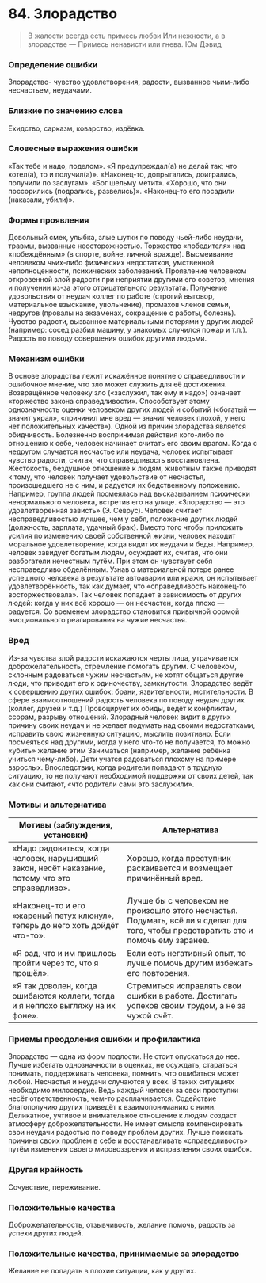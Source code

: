 # 84. Злорадство
>В жалости всегда есть примесь любви 
Или нежности, а в злорадстве — 
Примесь ненависти или гнева.
Юм Дэвид

### Определение ошибки
Злорадство- чувство удовлетворения, радости, вызванное чьим-либо несчастьем, неудачами.

### Близкие по значению слова
Ехидство, сарказм, коварство, издёвка. 

### Словесные выражения ошибки
«Так тебе и надо, поделом».
«Я предупреждал(а) не делай так; что хотел(а), то и получил(а)».
«Наконец-то, допрыгались, доигрались, получили по заслугам».
«Бог шельму метит».
«Хорошо, что они поссорились (подрались, развелись)».
«Наконец-то его посадили (наказали, убили)».

### Формы проявления
Довольный смех, улыбка, злые шутки по поводу чьей-либо неудачи, травмы, вызванные неосторожностью.
Торжество «победителя» над «побеждённым» (в спорте, войне, личной вражде).
Высмеивание человеком чьих-либо физических недостатков, умственной неполноценности, психических заболеваний.
Проявление человеком откровенной злой радости при неприятии другими его советов, мнения и получении из-за этого отрицательного результата.
Получение удовольствия от неудач коллег по работе (строгий выговор, материальное взыскание, увольнение), промахов членов семьи, недругов (провалы на экзаменах, сокращение с работы, болезнь).
Чувство радости, вызванное материальными потерями у других людей (например: сосед разбил машину, у знакомых случился пожар и т.п.).
Радость по поводу совершения ошибок другими людьми.

### Механизм ошибки
В основе злорадства лежит искажённое понятие о справедливости и ошибочное мнение, что зло может служить для её достижения. Возвращённое человеку зло («заслужил, так ему и надо») означает «торжество закона справедливости». Способствует этому однозначность оценки человеком других людей и событий («богатый — значит украл», «причинил мне вред — значит человек плохой, у него нет положительных качеств»).
Одной из причин злорадства является обидчивость. Болезненно воспринимая действия кого-либо по отношению к себе, человек начинает считать его своим врагом. Когда с недругом случается несчастье или неудача, человек испытывает чувство радости, считая, что справедливость восстановлена.
Жестокость, бездушное отношение к людям, животным также приводят к тому, что человек получает удовольствие от несчастья, произошедшего не с ним, и радуется их бедственному положению. Например, группа людей посмеялась над высказыванием психически ненормального человека, встретив его на улице.
«Злорадство — это удовлетворенная зависть» (Э. Севрус). Человек считает несправедливостью лучшее, чем у себя, положение других людей (должность, зарплата, удачный брак). Вместо того чтобы приложить усилия по изменению своей собственной жизни, человек находит моральное удовлетворение, когда видит их неудачи и беды. Например, человек завидует богатым людям, осуждает их, считая, что они разбогатели нечестным путём. При этом он чувствует себя несправедливо обделённым. Узнав о материальной потере ранее успешного человека в результате автоаварии или кражи, он испытывает удовлетворённость, так как думает, что «справедливость наконец-то восторжествовала».
Так человек попадает в зависимость от других людей: когда у них всё хорошо — он несчастен, когда плохо — радуется. Со временем злорадство становится привычной формой эмоционального реагирования на чужие несчастья.

### Вред
Из-за чувства злой радости искажаются черты лица, утрачивается доброжелательность, стремление помогать другим.
С человеком, склонным радоваться чужим несчастьям, не хотят общаться другие люди, что приводит его к одиночеству, замкнутости.
Злорадство ведёт к совершению других ошибок: брани, язвительности, мстительности.
В сфере взаимоотношений радость человека по поводу неудач других (коллег, друзей и т.д.) Провоцирует их обиды, ведёт к конфликтам, ссорам, разрыву отношений.
Злорадный человек видит в других причину своих неудач и не желает подумать над своими недостатками, исправить свою жизненную ситуацию, мыслить позитивно.
Если посмеяться над другими, когда у него что-то не получается, то можно «убить» желание этим
Заниматься (например, желание ребёнка учиться чему-либо).
 Дети учатся радоваться плохому на примере взрослых. Впоследствии, когда родители попадают в трудную ситуацию, то не получают необходимой поддержки от своих детей, так как они считают, «что родители сами это заслужили».

### Мотивы и альтернатива
Мотивы (заблуждения, установки) | Альтернатива
--- | ---
«Надо радоваться, когда человек, нарушивший закон, несёт наказание, потому что это справедливо».	| Хорошо, когда преступник раскаивается и возмещает причинённый вред.
«Наконец-то и его «жареный петух клюнул», теперь до него хоть дойдёт что-то».	| Лучше бы с человеком не произошло этого несчастья. Подумать, всё ли я сделал для того, чтобы предотвратить это и помочь ему заранее.
«Я рад, что и им пришлось пройти через то, что я прошёл».	| Если есть негативный опыт, то лучше помочь другим избежать его повторения.
«Я так доволен, когда ошибаются коллеги, тогда и я неплохо выгляжу на их фоне».	| Стремиться исправлять свои ошибки в работе. Достигать успехов своим трудом, а не за чужой счёт.

### Приемы преодоления ошибки и профилактика
Злорадство — одна из форм подлости. Не стоит опускаться до нее.
Лучше избегать однозначности в оценках, не осуждать, стараться понимать, поддерживать человека, помнить, что ошибаться может любой.
Несчастья и неудачи случаются у всех. В таких ситуациях необходимо милосердие. Ведь каждый человек за свои проступки несёт ответственность, чем-то расплачивается.
Содействие благополучию других приведёт к взаимопониманию с ними.
Деликатное, учтивое и внимательное отношение к людям создаст атмосферу доброжелательности.
Не имеет смысла компенсировать свои неудачи радостью по поводу проблем других. Лучше поискать причины своих проблем в себе и восстанавливать «справедливость» путём изменения своего мировоззрения и исправления своих ошибок.

### Другая крайность
Сочувствие, переживание.

### Положительные качества
Доброжелательность, отзывчивость, желание помочь, радость за успехи других людей.

### Положительные качества, принимаемые за злорадство
Желание не попадать в плохие ситуации, как у других. 